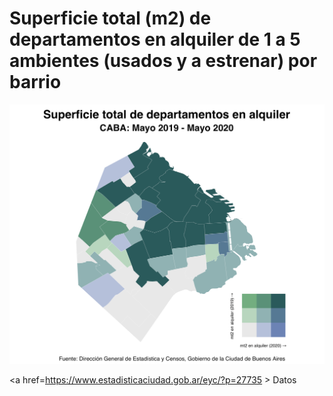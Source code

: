 # Superficie total (m2) de departamentos en alquiler de 1 a 5 ambientes (usados y a estrenar) por barrio


<img src="https://github.com/karbartolome/datos_argentina/blob/master/R/mapa_biscale_alquileres.png"></img>

<a href=https://www.estadisticaciudad.gob.ar/eyc/?p=27735 > Datos </a>
